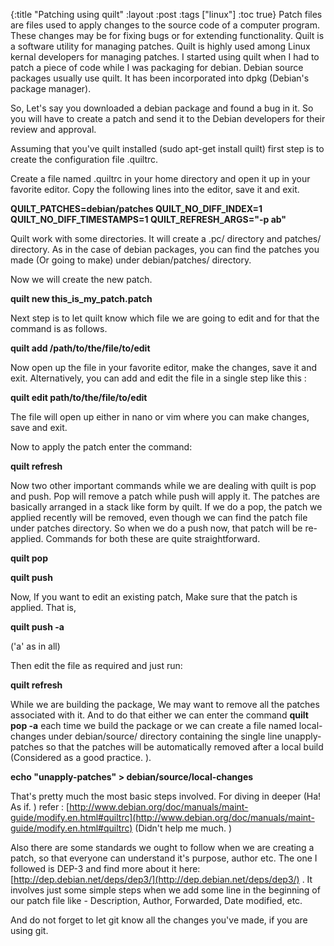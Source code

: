 {:title "Patching using quilt"
:layout :post
:tags  ["linux"]
:toc true}
Patch files are files used to apply changes to the source code of a computer program. These changes may be for fixing bugs or for extending functionality. Quilt is a software utility for managing patches. Quilt is highly used among Linux kernal developers for managing patches. I started using quilt when I had to patch a piece of code while I was packaging for debian. Debian source packages usually use quilt. It has been incorporated into dpkg (Debian's package manager).

So, Let's say you downloaded a debian package and found a bug in it. So you will have to create a patch and send it to the Debian developers for their review and approval.

Assuming that you've quilt installed (sudo apt-get install quilt) first step is to create the configuration file .quiltrc.

Create a file named .quiltrc in your home directory and open it up in your favorite editor. Copy the following lines into the editor, save it and exit.

**QUILT\_PATCHES=debian/patches
QUILT\_NO\_DIFF\_INDEX=1
QUILT\_NO\_DIFF\_TIMESTAMPS=1
QUILT\_REFRESH\_ARGS="-p ab"**

Quilt work with some directories. It will create a .pc/ directory and patches/ directory. As in the case of debian packages, you can find the patches you made (Or going to make) under debian/patches/ directory.

Now we will create the new patch.

**quilt new this\_is\_my\_patch.patch**

Next step is to let quilt know which file we are going to edit and for that the command is as follows.

**quilt add /path/to/the/file/to/edit**

Now open up the file in your favorite editor, make the changes, save it and exit. Alternatively, you can add and edit the file in a single step like this :

**quilt edit path/to/the/file/to/edit**

The file will open up either in nano or vim where you can make changes, save and exit.

Now to apply the patch enter the command:

**quilt refresh**

Now two other important commands while we are dealing with quilt is pop and push. Pop will remove a patch while push will apply it. The patches are basically arranged in a stack like form by quilt. If we do a pop, the patch we applied recently will be removed, even though we can find the patch file under patches directory. So when we do a push now, that patch will be re-applied. Commands for both these are quite straightforward.

**quilt pop**

**quilt push**

Now, If you want to edit an existing patch, Make sure that the patch is applied. That is,

**quilt push -a** 

('a' as in all)

Then edit the file as required and just run:

**quilt refresh**

While we are building the package, We may want to remove all the patches associated with it. And to do that either we can enter the command **quilt pop -a** each time we build the package or we can create a file named local-changes under debian/source/ directory containing the single line unapply-patches so that the patches will be automatically removed after a local build (Considered as a good practice. ).

**echo "unapply-patches" > debian/source/local-changes**

 That's pretty much the most basic steps involved. For diving in deeper (Ha! As if. ) refer : [http://www.debian.org/doc/manuals/maint-guide/modify.en.html#quiltrc](http://www.debian.org/doc/manuals/maint-guide/modify.en.html#quiltrc) (Didn't help me much. )

Also there are some standards we ought to follow when we are creating a patch, so that everyone can understand it's purpose, author etc. The one I followed is DEP-3 and find more about it here: [http://dep.debian.net/deps/dep3/](http://dep.debian.net/deps/dep3/) . It involves just some simple steps when we add some line in the beginning of our patch file like - Description, Author, Forwarded, Date modified, etc.

And do not forget to let git know all the changes you've made, if you are using git.
